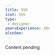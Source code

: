 ```yaml
---
title: SVG
icon: SVG
type:
 - designer
yearsExperience: 20+
alsoSee:
---
```


Content pending

